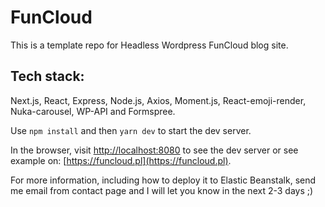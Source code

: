 # FunCloud

This is a template repo for Headless Wordpress FunCloud blog site.

## Tech stack:
Next.js, React, Express, Node.js, Axios, Moment.js, React-emoji-render, Nuka-carousel, WP-API and Formspree.

Use `npm install` and then `yarn dev` to start the dev server.

In the browser, visit [http://localhost:8080](http://localhost:8080) to see the dev server or see example on: [https://funcloud.pl](https://funcloud.pl).

For more information, including how to deploy it to Elastic Beanstalk, send me email from contact page and I will let you know in the next 2-3 days ;)
